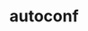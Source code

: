 ---
title: "autoconf"
layout: cache
categories: [package, develop-2025-06-01]
meta: {"compilers": ["none"], "num_specs": 25, "num_specs_by_stack": {"aws-pcluster-neoverse_v1": 1, "aws-pcluster-x86_64_v4": 3, "build_systems": 1, "data-vis-sdk": 1, "developer-tools-aarch64-linux-gnu": 1, "developer-tools-darwin": 1, "developer-tools-x86_64_v3-linux-gnu": 1, "e4s": 3, "e4s-cray-rhel": 1, "e4s-neoverse-v2": 2, "e4s-oneapi": 2, "e4s-rocm-external": 2, "hep": 1, "ml-darwin-aarch64-mps": 1, "ml-linux-aarch64-cpu": 1, "ml-linux-aarch64-cuda": 1, "ml-linux-x86_64-cpu": 1, "ml-linux-x86_64-cuda": 1, "ml-linux-x86_64-rocm": 1, "radiuss": 2, "radiuss-aws": 2, "radiuss-aws-aarch64": 2, "root": 25, "tutorial": 2}, "oss": ["amzn2", "centos7", "rhel8", "sequoia", "ubuntu18.04", "ubuntu20.04", "ubuntu22.04", "ubuntu24.04"], "platforms": ["darwin", "linux"], "stacks": ["aws-pcluster-neoverse_v1", "aws-pcluster-x86_64_v4", "build_systems", "data-vis-sdk", "developer-tools-aarch64-linux-gnu", "developer-tools-darwin", "developer-tools-x86_64_v3-linux-gnu", "e4s", "e4s-cray-rhel", "e4s-neoverse-v2", "e4s-oneapi", "e4s-rocm-external", "hep", "ml-darwin-aarch64-mps", "ml-linux-aarch64-cpu", "ml-linux-aarch64-cuda", "ml-linux-x86_64-cpu", "ml-linux-x86_64-cuda", "ml-linux-x86_64-rocm", "radiuss", "radiuss-aws", "radiuss-aws-aarch64", "root", "tutorial"], "targets": ["aarch64", "neoverse_v1", "neoverse_v2", "x86_64_v3", "x86_64_v4"], "versions": ["2.69", "2.72"]}
spec_details: [{"compiler": "none", "hash": "2r7e5cmho5bztj6ql7ed7kwtqcohp3oy", "os": "ubuntu22.04", "platform": "linux", "size": "-", "stacks": ["e4s-neoverse-v2", "root"], "target": "neoverse_v2", "variants": ["build_system=autotools"], "versions": ["2.72"]}, {"compiler": "none", "hash": "32vz65vqjdbmhnk3rdhj3wp3njh55p2v", "os": "ubuntu20.04", "platform": "linux", "size": "-", "stacks": ["data-vis-sdk", "root"], "target": "x86_64_v3", "variants": ["build_system=autotools"], "versions": ["2.72"]}, {"compiler": "none", "hash": "346mpztp7oqpglcj3infjinxocnp3dx5", "os": "ubuntu22.04", "platform": "linux", "size": "-", "stacks": ["e4s", "e4s-rocm-external", "root"], "target": "x86_64_v3", "variants": ["build_system=autotools", "patches:=35c4492,7793209,a49dd5b"], "versions": ["2.69"]}, {"compiler": "none", "hash": "4fyey2hcuipfambcn7v7uk4flf4tfvf4", "os": "ubuntu22.04", "platform": "linux", "size": "-", "stacks": ["e4s-oneapi", "root"], "target": "x86_64_v3", "variants": ["build_system=autotools", "patches:=35c4492,7793209,a49dd5b"], "versions": ["2.69"]}, {"compiler": "none", "hash": "5vrmoeurjgtzahg4ungkuxpecg773a7r", "os": "ubuntu22.04", "platform": "linux", "size": "-", "stacks": ["e4s-oneapi", "root"], "target": "x86_64_v3", "variants": ["build_system=autotools"], "versions": ["2.72"]}, {"compiler": "none", "hash": "6hfywibaolnlnyjkddqtcgog6ekzew6p", "os": "amzn2", "platform": "linux", "size": "-", "stacks": ["aws-pcluster-neoverse_v1", "root"], "target": "neoverse_v1", "variants": ["build_system=autotools"], "versions": ["2.72"]}, {"compiler": "none", "hash": "bwyw7z2raewifjiqeokk33mpvxvfvm36", "os": "amzn2", "platform": "linux", "size": "-", "stacks": ["radiuss-aws-aarch64", "root"], "target": "aarch64", "variants": ["build_system=autotools"], "versions": ["2.72"]}, {"compiler": "none", "hash": "d3x7umx4njclbl65wparoz7x2qoir7sc", "os": "amzn2", "platform": "linux", "size": "-", "stacks": ["aws-pcluster-x86_64_v4", "root"], "target": "x86_64_v3", "variants": ["build_system=autotools"], "versions": ["2.72"]}, {"compiler": "none", "hash": "e2prwat6f2zwzlm5pgwfmpchadc3rnfj", "os": "ubuntu24.04", "platform": "linux", "size": "-", "stacks": ["ml-linux-x86_64-cpu", "ml-linux-x86_64-cuda", "ml-linux-x86_64-rocm", "root"], "target": "x86_64_v3", "variants": ["build_system=autotools"], "versions": ["2.72"]}, {"compiler": "none", "hash": "egi4lfnysro2rhiri6ldlriywnhfvwsf", "os": "amzn2", "platform": "linux", "size": "-", "stacks": ["aws-pcluster-x86_64_v4", "root"], "target": "x86_64_v3", "variants": ["build_system=autotools"], "versions": ["2.72"]}, {"compiler": "none", "hash": "ffwifd5qoavpljbr72jhy2gdabbl2f4p", "os": "ubuntu18.04", "platform": "linux", "size": "-", "stacks": ["build_systems", "radiuss", "root"], "target": "x86_64_v3", "variants": ["build_system=autotools"], "versions": ["2.72"]}, {"compiler": "none", "hash": "gu5w3rihgdjomcekgzytzyjstcpgvbe2", "os": "ubuntu22.04", "platform": "linux", "size": "-", "stacks": ["root", "tutorial"], "target": "x86_64_v3", "variants": ["build_system=autotools"], "versions": ["2.72"]}, {"compiler": "none", "hash": "hwalso4x77ohwi6e2dnixm7ayvmfbqqj", "os": "ubuntu22.04", "platform": "linux", "size": "-", "stacks": ["e4s", "e4s-rocm-external", "hep", "root", "tutorial"], "target": "x86_64_v3", "variants": ["build_system=autotools"], "versions": ["2.72"]}, {"compiler": "none", "hash": "i54aq73fiecjjabi372rakqu3o4o3e4x", "os": "ubuntu22.04", "platform": "linux", "size": "-", "stacks": ["e4s-neoverse-v2", "root"], "target": "neoverse_v2", "variants": ["build_system=autotools"], "versions": ["2.72"]}, {"compiler": "none", "hash": "jnyb62b7mnx5p7h6ipfbrxmuz25bno64", "os": "ubuntu22.04", "platform": "linux", "size": "-", "stacks": ["e4s", "root"], "target": "x86_64_v3", "variants": ["build_system=autotools"], "versions": ["2.72"]}, {"compiler": "none", "hash": "kglti2g4tq2cgm6n4rxswxppzv2l2cml", "os": "centos7", "platform": "linux", "size": "-", "stacks": ["developer-tools-x86_64_v3-linux-gnu", "root"], "target": "x86_64_v3", "variants": ["build_system=autotools"], "versions": ["2.72"]}, {"compiler": "none", "hash": "kvt4raefi2l5rtflz5uczqa55zzjte6g", "os": "amzn2", "platform": "linux", "size": "-", "stacks": ["radiuss-aws", "root"], "target": "x86_64_v3", "variants": ["build_system=autotools"], "versions": ["2.72"]}, {"compiler": "none", "hash": "n3ma7alcdfn3iw4k3tiu4zcavtevp7jd", "os": "ubuntu18.04", "platform": "linux", "size": "-", "stacks": ["radiuss", "root"], "target": "x86_64_v3", "variants": ["build_system=autotools"], "versions": ["2.72"]}, {"compiler": "none", "hash": "oaxm7k5mcah3tg2as4jueidafdxqku5l", "os": "amzn2", "platform": "linux", "size": "-", "stacks": ["aws-pcluster-x86_64_v4", "root"], "target": "x86_64_v4", "variants": ["build_system=autotools"], "versions": ["2.72"]}, {"compiler": "none", "hash": "qtmsqvsnahuntxenfikczr5vq4f2x6gc", "os": "amzn2", "platform": "linux", "size": "-", "stacks": ["radiuss-aws-aarch64", "root"], "target": "aarch64", "variants": ["build_system=autotools"], "versions": ["2.72"]}, {"compiler": "none", "hash": "rynzzkbammggt2hlsaghsvk4se4i52dg", "os": "ubuntu24.04", "platform": "linux", "size": "-", "stacks": ["ml-linux-aarch64-cpu", "ml-linux-aarch64-cuda", "root"], "target": "aarch64", "variants": ["build_system=autotools"], "versions": ["2.72"]}, {"compiler": "none", "hash": "vc2k3llfla3jg3thzdqufuc3p7prs4ze", "os": "rhel8", "platform": "linux", "size": "-", "stacks": ["developer-tools-aarch64-linux-gnu", "root"], "target": "aarch64", "variants": ["build_system=autotools"], "versions": ["2.72"]}, {"compiler": "none", "hash": "x6kxxiws4x6iyfdptqa3uhoh752n2fkt", "os": "amzn2", "platform": "linux", "size": "-", "stacks": ["radiuss-aws", "root"], "target": "x86_64_v3", "variants": ["build_system=autotools"], "versions": ["2.72"]}, {"compiler": "none", "hash": "yfjoegjjow76j4dnni5bb5b7eacpqxe7", "os": "sequoia", "platform": "darwin", "size": "-", "stacks": ["developer-tools-darwin", "ml-darwin-aarch64-mps", "root"], "target": "aarch64", "variants": ["build_system=autotools"], "versions": ["2.72"]}, {"compiler": "none", "hash": "yp4izk22xqsuryv4zziduzdlus7pswdd", "os": "rhel8", "platform": "linux", "size": "-", "stacks": ["e4s-cray-rhel", "root"], "target": "x86_64_v3", "variants": ["build_system=autotools"], "versions": ["2.72"]}]
---